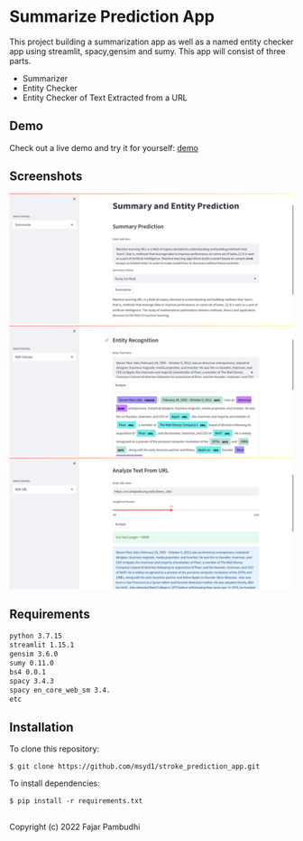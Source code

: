 # Summarize Prediction App

This project building a summarization app as well as a named entity checker app using streamlit, spacy,gensim and sumy. This app will consist of three parts.

- Summarizer
- Entity Checker
- Entity Checker of Text Extracted from a URL

## Demo
Check out a live demo and try it for yourself: [demo](https://summarize-prediction.streamlit.app/)

## Screenshots
![Summarizer](./screenshots/ss1.png)
![Entity](./screenshots/ss2.png)
![Url](./screenshots/ss3.png)

## Requirements
```
python 3.7.15
streamlit 1.15.1
gensim 3.6.0
sumy 0.11.0
bs4 0.0.1
spacy 3.4.3
spacy en_core_web_sm 3.4.
etc

```

## Installation

To clone this repository:
```
$ git clone https://github.com/msyd1/stroke_prediction_app.git
```
To install dependencies:
```
$ pip install -r requirements.txt
```
##
Copyright (c) 2022 Fajar Pambudhi